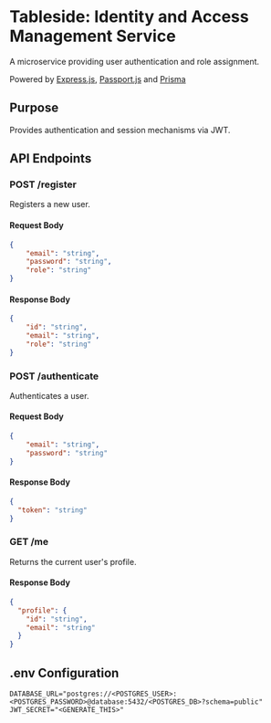 # Tableside: Identity and Access Management Service

A microservice providing user authentication and role assignment.

Powered by [Express.js](https://expressjs.com), [Passport.js](https://www.passportjs.org/) and [Prisma](https://www.prisma.io)

## Purpose

Provides authentication and session mechanisms via JWT.

## API Endpoints

### POST /register
Registers a new user.

#### Request Body
```json
{
    "email": "string",
    "password": "string",
    "role": "string"
}
```

#### Response Body
```json
{
    "id": "string",
    "email": "string",
    "role": "string"
}
```

### POST /authenticate
Authenticates a user.
#### Request Body
```json
{
    "email": "string",
    "password": "string"
}
```

#### Response Body
```json
{
  "token": "string"
}
```

### GET /me
Returns the current user's profile.

#### Response Body
```json
{
  "profile": {
    "id": "string",
    "email": "string"
  }
}
```

## .env Configuration
```dotenv
DATABASE_URL="postgres://<POSTGRES_USER>:<POSTGRES_PASSWORD>@database:5432/<POSTGRES_DB>?schema=public"
JWT_SECRET="<GENERATE_THIS>"

```